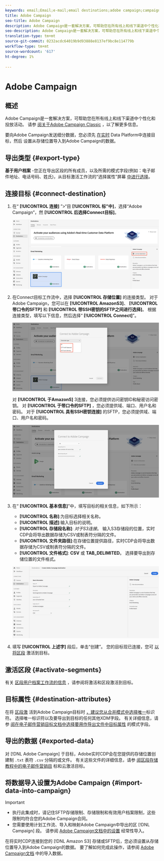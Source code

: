 ```yaml
---
keywords: email;Email;e-mail;email destinations;adobe campaign;campaign
title: Adobe Campaign
seo-title: Adobe Campaign
description: Adobe Campaign是一套解决方案，可帮助您在所有线上和线下渠道中个性化和投放活动。
seo-description: Adobe Campaign是一套解决方案，可帮助您在所有线上和线下渠道中个性化和投放活动。
translation-type: tm+mt
source-git-commit: 0232acdc64019b9d93888e8137ef9bc8e114779b
workflow-type: tm+mt
source-wordcount: '617'
ht-degree: 1%

---
```



# Adobe Campaign

## 概述

Adobe Campaign是一套解决方案，可帮助您在所有线上和线下渠道中个性化和投放活动。 请参 [阅关于Adobe Campaign Classic](https://docs.adobe.com/content/help/en/campaign-classic/using/getting-started/starting-with-adobe-campaign/about-adobe-campaign-classic.html) ，以了解更多信息。

要向Adobe Campaign发送细分数据，您必须先 [在实时](#connect-destination) Data Platform中连接目标，然后 [](#import-data-into-campaign) 设置从存储位置导入到Adobe Campaign的数据。

## 导出类型 {#export-type}

**基于用户档案** -您正在导出区段的所有成员，以及所需的模式字段(例如：电子邮件地址、电话号码、姓氏)，从目标激活工作流的“选择属性”屏幕 [中进行选择](/help/rtcdp/destinations/activate-destinations.md#select-attributes)。

## 连接目标 {#connect-destination}

1. 在“ **[!UICONTROL 连接]** ”>“目 **[!UICONTROL 标”中]**，选择“Adobe Campaign”，然 **[!UICONTROL 后选择Connect目标]**。

   ![连接到adobe活动](/help/rtcdp/destinations/assets/connect-adobe-campaign.png)

1. 在Connect目标工作流中，选择 **[!UICONTROL 存储位置]** 的连接类型。 对于Adobe Campaign，您可以在 **[!UICONTROL AmazonS3]**、 **[!UICONTROL 带口令的SFTP]** 和 **[!UICONTROL 带SSH密钥的SFTP之间进行选择]**。 根据连接类型，填写以下信息，然后选择“ **[!UICONTROL Connect]**”。

   ![设置活动向导](/help/rtcdp/destinations/assets/adobe-campaign-wizard.png)

   对 **[!UICONTROL 于AmazonS]** 3连接，您必须提供访问密钥ID和秘密访问密钥。
对 **[!UICONTROL 于带口令的SFTP]** ，您必须提供域、端口、用户名和密码。
对于 **[!UICONTROL 具有SSH密钥连接]** 的SFTP，您必须提供域、端口、用户名和密码。

   ![填写活动信息](/help/rtcdp/destinations/assets/adobe-campaign-step2.png)

1. 在“ **[!UICONTROL 基本信息]**”中，填写目标的相关信息，如下所示：
   * **[!UICONTROL 名称]**:为目标选择相关名称。
   * **[!UICONTROL 描述]**:输入目标的说明。
   * **[!UICONTROL 存储段名称]**: *对于S3连接*。 输入S3存储段的位置，实时CDP会将导出数据存储为CSV或制表符分隔的文件。
   * **[!UICONTROL 文件夹路径]**:在存储位置提供路径，实时CDP会将导出数据存储为CSV或制表符分隔的文件。
   * **[!UICONTROL 文件格式]**: **CSV** 或 **TAB_DELIMITED**。 选择要导出到存储位置的文件格式。

   ![活动基本信息](/help/rtcdp/destinations/assets/adobe-campaign-basic-information.png)

1. 填写 **[!UICONTROL 上述字]** 段后，单击“创建”。 您的目标现已连接，您可 [以将区段](/help/rtcdp/destinations/activate-destinations.md) 激活到目标。

## 激活区段 {#activate-segments}

有关 [区段用户档案工作流的信息](/help/rtcdp/destinations/activate-destinations.md) ，请参阅将激活和区段激活到目标。

## 目标属性 {#destination-attributes}

在将 [区段激](/help/rtcdp/destinations/activate-destinations.md) 活到Adobe Campaign目标时 [，建议您从合并模式中选择唯一](../../profile/home.md#profile-fragments-and-union-schemas)标识符。 选择唯一标识符以及要导出到目标的任何其他XDM字段。 有关详细信息，请参 [阅在电子邮件营销目标文档中选择要用作导出文件中目标属性](/help/rtcdp/destinations/email-marketing-destinations.md#destination-attributes) 的模式字段。

## 导出的数据 {#exported-data}

对 [!DNL Adobe Campaign] 于目标，Adobe实时CDP会在您提供的存储位置创建制 `.txt` 表符 `.csv` 分隔的或文件。 有关这些文件的详细信息，请参 [阅区段存储教程中的电子邮件营销目](/help/rtcdp/destinations/activate-destinations.md#esp-and-cloud-storage) 标和云激活目标。

<!--

Expect a new file to be created in your storage location every day. The file format is:

`Adobe_Campaign_segment<segmentID>_<timestamp-yyyymmddhhmmss>.csv`

```
Adobe_Campaign_segment12341e18-abcd-49c2-836d-123c88e76c39_20200408061804.csv
Adobe_Campaign_segment12341e18-abcd-49c2-836d-123c88e76c39_20200409052200.csv
Adobe_Campaign_segment12341e18-abcd-49c2-836d-123c88e76c39_20200410061130.csv
```

The presence of these files in your storage location is confirmation of successful activation. To understand how the exported files are structured, you can [download a sample .csv file](/help/rtcdp/destinations/assets/sample_export_file_segment12341e18-abcd-49c2-836d-123c88e76c39_20200408061804.csv). This sample file includes the profile attributes `person.firstname`, `person.lastname`, `person.gender`, `person.birthyear`, and `personalEmail.address`.

-->

## 将数据导入设置为Adobe Campaign {#import-data-into-campaign}

>[!IMPORTANT]
>
>* 执行此集成时，请记住SFTP存储限制、存储限制和有效用户档案限制，这些限制均符合您的Adobe Campaign合同。
>* 您需要使用计划工作流、导入和映射Adobe Campaign中导出的区 [!DNL Campaign] 段。 请参阅 [Adobe Campaign文档中的设置](https://docs.adobe.com/content/help/en/campaign-classic/using/automating-with-workflows/general-operation/importing-data.html#setting-up-a-recurring-import) 经常性导入。



在将实时CDP连接到您的 [!DNL Amazon S3] 存储或SFTP后，您必须设置从存储位置导入到Adobe Campaign的数据。 要了解如何完成此操作，请参阅 [Adobe Campaign文档](https://docs.adobe.com/content/help/en/campaign-classic/using/automating-with-workflows/general-operation/importing-data.html) 中的导入数据。